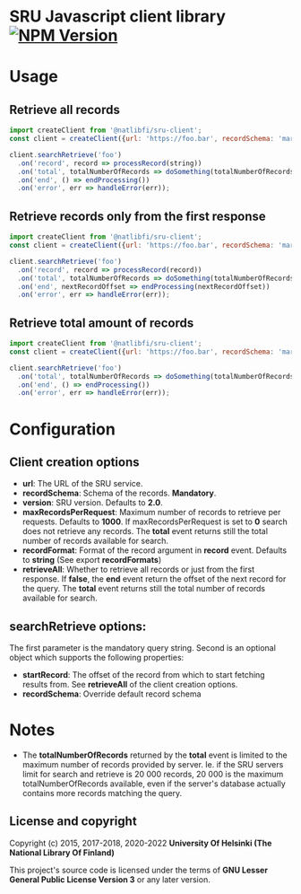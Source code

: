 # SRU Javascript client library [![NPM Version](https://img.shields.io/npm/v/@natlibfi/sru-client.svg)](https://npmjs.org/package/@natlibfi/sru-client)

# Usage
## Retrieve all records
```js
import createClient from '@natlibfi/sru-client';
const client = createClient({url: 'https://foo.bar', recordSchema: 'marcxml'});

client.searchRetrieve('foo')
  .on('record', record => processRecord(string))
  .on('total', totalNumberOfRecords => doSomething(totalNumberOfRecords))
  .on('end', () => endProcessing())
  .on('error', err => handleError(err));
```
## Retrieve records only from the first response
```js
import createClient from '@natlibfi/sru-client';
const client = createClient({url: 'https://foo.bar', recordSchema: 'marcxml', retrieveAll: false});

client.searchRetrieve('foo')
  .on('record', record => processRecord(record))
  .on('total', totalNumberOfRecords => doSomething(totalNumberOfRecords))
  .on('end', nextRecordOffset => endProcessing(nextRecordOffset))
  .on('error', err => handleError(err));
```
## Retrieve total amount of records
```js
import createClient from '@natlibfi/sru-client';
const client = createClient({url: 'https://foo.bar', recordSchema: 'marcxml', maxRecordsPerRequest: 0, retrieveAll: false});

client.searchRetrieve('foo')
  .on('total', totalNumberOfRecords => doSomething(totalNumberOfRecords))
  .on('end', () => endProcessing())
  .on('error', err => handleError(err));
```

# Configuration
## Client creation options
- **url**: The URL of the SRU service.
- **recordSchema**: Schema of the records. **Mandatory**.
- **version**: SRU version. Defaults to **2.0**.
- **maxRecordsPerRequest**: Maximum number of records to retrieve per requests. Defaults to **1000**. If maxRecordsPerRequest is set to **0** search does not retrieve any records. The **total** event returns still the total number of records available for search.
- **recordFormat**: Format of the record argument in **record** event. Defaults to **string** (See export **recordFormats**)
- **retrieveAll**: Whether to retrieve all records or just from the first response. If **false**, the **end** event return the offset of the next record for the query. The **total** event returns still the total number of records available for search.
## searchRetrieve options:
The first parameter is the mandatory query string. Second is an optional object which supports the following properties:
- **startRecord**: The offset of the record from which to start fetching results from. See **retrieveAll** of the client creation options.
- **recordSchema**: Override default record schema

# Notes
- The **totalNumberOfRecords** returned by the **total** event is limited to the maximum number of records provided by server. Ie. if the SRU servers limit for search and retrieve is 20 000 records, 20 000 is the maximum totalNumberOfRecords available, even if the server's database actually contains more records matching the query.

## License and copyright

Copyright (c) 2015, 2017-2018, 2020-2022 **University Of Helsinki (The National Library Of Finland)**

This project's source code is licensed under the terms of **GNU Lesser General Public License Version 3** or any later version.
